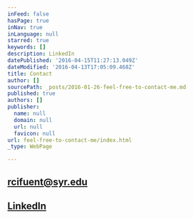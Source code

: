```yaml
---
inFeed: false
hasPage: true
inNav: true
inLanguage: null
starred: true
keywords: []
description: LinkedIn
datePublished: '2016-04-15T11:27:13.049Z'
dateModified: '2016-04-13T17:05:09.468Z'
title: Contact
author: []
sourcePath: _posts/2016-01-26-feel-free-to-contact-me.md
published: true
authors: []
publisher:
  name: null
  domain: null
  url: null
  favicon: null
url: feel-free-to-contact-me/index.html
_type: WebPage

---
```

## rcifuent@syr.edu

## [LinkedIn][0]

[0]: https://www.linkedin.com/in/rafacifuentes
